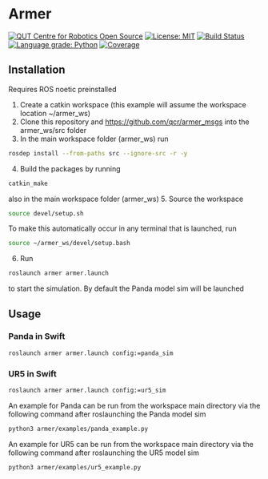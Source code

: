 # Armer
[![QUT Centre for Robotics Open Source](https://github.com/qcr/qcr.github.io/raw/master/misc/badge.svg)](https://qcr.github.io)
[![License: MIT](https://img.shields.io/badge/License-MIT-yellow.svg)](https://opensource.org/licenses/MIT)
[![Build Status](https://github.com/suddrey-qut/armer/workflows/Build/badge.svg?branch=master)](https://github.com/suddrey-qut/armer/actions?query=workflow%3ABuild)
[![Language grade: Python](https://img.shields.io/lgtm/grade/python/g/suddrey-qut/armer.svg?logo=lgtm&logoWidth=18)](https://lgtm.com/projects/g/suddrey-qut/armer/context:python)
[![Coverage](https://codecov.io/gh/suddrey-qut/armer/branch/master/graph/badge.svg)](https://codecov.io/gh/suddrey-qut/armer)


## Installation
Requires ROS noetic preinstalled

1. Create a catkin workspace (this example will assume the workspace location ~/armer_ws)
2. Clone this repository and https://github.com/qcr/armer_msgs into the armer_ws/src folder
3. In the main workspace folder (armer_ws) run 
```sh
rosdep install --from-paths src --ignore-src -r -y 
```
4. Build the packages by running 
```sh
catkin_make 
```
also in the main workspace folder (armer_ws)
5. Source the workspace
```sh
source devel/setup.sh
```
To make this automatically occur in any terminal that is launched, run 
```sh
source ~/armer_ws/devel/setup.bash
```
6. Run 
```sh
roslaunch armer armer.launch
```
 to start the simulation. By default the Panda model sim will be launched

## Usage

### Panda in Swift
```sh
roslaunch armer armer.launch config:=panda_sim
```

### UR5 in Swift
```sh
roslaunch armer armer.launch config:=ur5_sim
```
An example for Panda can be run from the workspace main directory via the following command after roslaunching the Panda model sim

```sh
python3 armer/examples/panda_example.py
```

An example for UR5 can be run from the workspace main directory via the following command after roslaunching the UR5 model sim

```sh
python3 armer/examples/ur5_example.py
```
